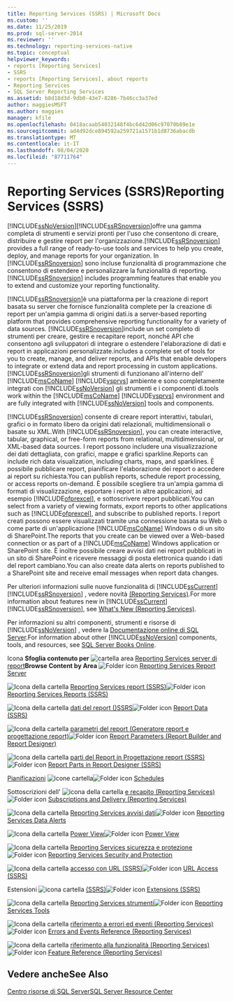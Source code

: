 ```yaml
---
title: Reporting Services (SSRS) | Microsoft Docs
ms.custom: ''
ms.date: 11/25/2019
ms.prod: sql-server-2014
ms.reviewer: ''
ms.technology: reporting-services-native
ms.topic: conceptual
helpviewer_keywords:
- reports [Reporting Services]
- SSRS
- reports [Reporting Services], about reports
- Reporting Services
- SQL Server Reporting Services
ms.assetid: b8d18d3d-9db0-43e7-8286-7b46cc3a37ed
author: maggiesMSFT
ms.author: maggies
manager: kfile
ms.openlocfilehash: 0418acaab54032148f4bc6d42d06c97070b89e1e
ms.sourcegitcommit: ad4d92dce894592a259721a1571b1d8736abacdb
ms.translationtype: MT
ms.contentlocale: it-IT
ms.lasthandoff: 08/04/2020
ms.locfileid: "87711764"
---
```

# <a name="reporting-services-ssrs"></a><span data-ttu-id="7ea5c-102">Reporting Services (SSRS)</span><span class="sxs-lookup"><span data-stu-id="7ea5c-102">Reporting Services (SSRS)</span></span>
  [!INCLUDE[ssNoVersion](../includes/ssnoversion-md.md)]<span data-ttu-id="7ea5c-103">[!INCLUDE[ssRSnoversion](../includes/ssrsnoversion-md.md)]offre una gamma completa di strumenti e servizi pronti per l'uso che consentono di creare, distribuire e gestire report per l'organizzazione.</span><span class="sxs-lookup"><span data-stu-id="7ea5c-103">[!INCLUDE[ssRSnoversion](../includes/ssrsnoversion-md.md)] provides a full range of ready-to-use tools and services to help you create, deploy, and manage reports for your organization.</span></span> <span data-ttu-id="7ea5c-104">In [!INCLUDE[ssRSnoversion](../includes/ssrsnoversion-md.md)] sono incluse funzionalità di programmazione che consentono di estendere e personalizzare la funzionalità di reporting.</span><span class="sxs-lookup"><span data-stu-id="7ea5c-104">[!INCLUDE[ssRSnoversion](../includes/ssrsnoversion-md.md)] includes programming features that enable you to extend and customize your reporting functionality.</span></span>

 [!INCLUDE[ssRSnoversion](../includes/ssrsnoversion-md.md)]<span data-ttu-id="7ea5c-105">è una piattaforma per la creazione di report basata su server che fornisce funzionalità complete per la creazione di report per un'ampia gamma di origini dati.</span><span class="sxs-lookup"><span data-stu-id="7ea5c-105">is a server-based reporting platform that provides comprehensive reporting functionality for a variety of data sources.</span></span> [!INCLUDE[ssRSnoversion](../includes/ssrsnoversion-md.md)]<span data-ttu-id="7ea5c-106">include un set completo di strumenti per creare, gestire e recapitare report, nonché API che consentono agli sviluppatori di integrare o estendere l'elaborazione di dati e report in applicazioni personalizzate.</span><span class="sxs-lookup"><span data-stu-id="7ea5c-106">includes a complete set of tools for you to create, manage, and deliver reports, and APIs that enable developers to integrate or extend data and report processing in custom applications.</span></span> [!INCLUDE[ssRSnoversion](../includes/ssrsnoversion-md.md)]<span data-ttu-id="7ea5c-107">gli strumenti di funzionano all'interno dell' [!INCLUDE[msCoName](../includes/msconame-md.md)] [!INCLUDE[vsprvs](../includes/vsprvs-md.md)] ambiente e sono completamente integrati con [!INCLUDE[ssNoVersion](../includes/ssnoversion-md.md)] gli strumenti e i componenti di.</span><span class="sxs-lookup"><span data-stu-id="7ea5c-107">tools work within the [!INCLUDE[msCoName](../includes/msconame-md.md)] [!INCLUDE[vsprvs](../includes/vsprvs-md.md)] environment and are fully integrated with [!INCLUDE[ssNoVersion](../includes/ssnoversion-md.md)] tools and components.</span></span>

 <span data-ttu-id="7ea5c-108">[!INCLUDE[ssRSnoversion](../includes/ssrsnoversion-md.md)] consente di creare report interattivi, tabulari, grafici o in formato libero da origini dati relazionali, multidimensionali o basate su XML.</span><span class="sxs-lookup"><span data-stu-id="7ea5c-108">With [!INCLUDE[ssRSnoversion](../includes/ssrsnoversion-md.md)], you can create interactive, tabular, graphical, or free-form reports from relational, multidimensional, or XML-based data sources.</span></span> <span data-ttu-id="7ea5c-109">I report possono includere una visualizzazione dei dati dettagliata, con grafici, mappe e grafici sparkline.</span><span class="sxs-lookup"><span data-stu-id="7ea5c-109">Reports can include rich data visualization, including charts, maps, and sparklines.</span></span> <span data-ttu-id="7ea5c-110">È possibile pubblicare report, pianificare l'elaborazione dei report o accedere ai report su richiesta.</span><span class="sxs-lookup"><span data-stu-id="7ea5c-110">You can publish reports, schedule report processing, or access reports on-demand.</span></span> <span data-ttu-id="7ea5c-111">È possibile scegliere tra un'ampia gamma di formati di visualizzazione, esportare i report in altre applicazioni, ad esempio [!INCLUDE[ofprexcel](../includes/ofprexcel-md.md)], e sottoscrivere report pubblicati.</span><span class="sxs-lookup"><span data-stu-id="7ea5c-111">You can select from a variety of viewing formats, export reports to other applications such as [!INCLUDE[ofprexcel](../includes/ofprexcel-md.md)], and subscribe to published reports.</span></span> <span data-ttu-id="7ea5c-112">I report creati possono essere visualizzati tramite una connessione basata su Web o come parte di un'applicazione [!INCLUDE[msCoName](../includes/msconame-md.md)] Windows o di un sito di SharePoint.</span><span class="sxs-lookup"><span data-stu-id="7ea5c-112">The reports that you create can be viewed over a Web-based connection or as part of a [!INCLUDE[msCoName](../includes/msconame-md.md)] Windows application or SharePoint site.</span></span> <span data-ttu-id="7ea5c-113">È inoltre possibile creare avvisi dati nei report pubblicati in un sito di SharePoint e ricevere messaggi di posta elettronica quando i dati del report cambiano.</span><span class="sxs-lookup"><span data-stu-id="7ea5c-113">You can also create data alerts on reports published to a SharePoint site and receive email messages when report data changes.</span></span>

 <span data-ttu-id="7ea5c-114">Per ulteriori informazioni sulle nuove funzionalità di [!INCLUDE[ssCurrent](../includes/sscurrent-md.md)] [!INCLUDE[ssRSnoversion](../includes/ssrsnoversion-md.md)] , vedere novità [&#40;Reporting Services&#41;](../../2014/reporting-services/what-s-new-reporting-services.md).</span><span class="sxs-lookup"><span data-stu-id="7ea5c-114">For more information about features new in [!INCLUDE[ssCurrent](../includes/sscurrent-md.md)] [!INCLUDE[ssRSnoversion](../includes/ssrsnoversion-md.md)], see [What's New &#40;Reporting Services&#41;](../../2014/reporting-services/what-s-new-reporting-services.md).</span></span>

 <span data-ttu-id="7ea5c-115">Per informazioni su altri componenti, strumenti e risorse di [!INCLUDE[ssNoVersion](../includes/ssnoversion-md.md)] , vedere la [Documentazione online di SQL Server](../index.yml).</span><span class="sxs-lookup"><span data-stu-id="7ea5c-115">For information about other [!INCLUDE[ssNoVersion](../includes/ssnoversion-md.md)] components, tools, and resources, see [SQL Server Books Online](../index.yml).</span></span>

 <span data-ttu-id="7ea5c-116">Icona **Sfoglia contenuto per** ![cartella](media/hlp-16folder.gif "Icona Cartella") area [Reporting Services server di report](../../2014/reporting-services/reporting-services-report-server.md)</span><span class="sxs-lookup"><span data-stu-id="7ea5c-116">**Browse Content by Area** ![Folder icon](media/hlp-16folder.gif "Folder icon") [Reporting Services Report Server](../../2014/reporting-services/reporting-services-report-server.md)</span></span>

 <span data-ttu-id="7ea5c-117">![Icona della cartella](media/hlp-16folder.gif "Icona Cartella") [Reporting Services report &#40;SSRS&#41;](reports/reporting-services-reports-ssrs.md)</span><span class="sxs-lookup"><span data-stu-id="7ea5c-117">![Folder icon](media/hlp-16folder.gif "Folder icon") [Reporting Services Reports &#40;SSRS&#41;](reports/reporting-services-reports-ssrs.md)</span></span>

 <span data-ttu-id="7ea5c-118">![Icona della cartella](media/hlp-16folder.gif "Icona Cartella") [dati del report &#40;&#41;SSRS](report-data/report-data-ssrs.md)</span><span class="sxs-lookup"><span data-stu-id="7ea5c-118">![Folder icon](media/hlp-16folder.gif "Folder icon") [Report Data &#40;SSRS&#41;](report-data/report-data-ssrs.md)</span></span>

 <span data-ttu-id="7ea5c-119">![Icona della cartella](media/hlp-16folder.gif "Icona Cartella") [parametri del report &#40;Generatore report e progettazione report&#41;](report-design/report-parameters-report-builder-and-report-designer.md)</span><span class="sxs-lookup"><span data-stu-id="7ea5c-119">![Folder icon](media/hlp-16folder.gif "Folder icon") [Report Parameters &#40;Report Builder and Report Designer&#41;](report-design/report-parameters-report-builder-and-report-designer.md)</span></span>

 <span data-ttu-id="7ea5c-120">![Icona della cartella](media/hlp-16folder.gif "Icona Cartella") [parti del Report in Progettazione report &#40;SSRS&#41;](report-design/report-parts-in-report-designer-ssrs.md)</span><span class="sxs-lookup"><span data-stu-id="7ea5c-120">![Folder icon](media/hlp-16folder.gif "Folder icon") [Report Parts in Report Designer &#40;SSRS&#41;](report-design/report-parts-in-report-designer-ssrs.md)</span></span>

 <span data-ttu-id="7ea5c-121">[Pianificazioni](subscriptions/schedules.md) ![icone cartella](media/hlp-16folder.gif "Icona Cartella")</span><span class="sxs-lookup"><span data-stu-id="7ea5c-121">![Folder icon](media/hlp-16folder.gif "Folder icon") [Schedules](subscriptions/schedules.md)</span></span>

 <span data-ttu-id="7ea5c-122">Sottoscrizioni dell' ![icona della cartella](media/hlp-16folder.gif "Icona Cartella") [e recapito &#40;Reporting Services&#41;](subscriptions/subscriptions-and-delivery-reporting-services.md)</span><span class="sxs-lookup"><span data-stu-id="7ea5c-122">![Folder icon](media/hlp-16folder.gif "Folder icon") [Subscriptions and Delivery &#40;Reporting Services&#41;](subscriptions/subscriptions-and-delivery-reporting-services.md)</span></span>

 <span data-ttu-id="7ea5c-123">![Icona della cartella](media/hlp-16folder.gif "Icona Cartella") [Reporting Services avvisi dati](../ssms/agent/alerts.md)</span><span class="sxs-lookup"><span data-stu-id="7ea5c-123">![Folder icon](media/hlp-16folder.gif "Folder icon") [Reporting Services Data Alerts](../ssms/agent/alerts.md)</span></span>

 <span data-ttu-id="7ea5c-124">![Icona della cartella](media/hlp-16folder.gif "Icona Cartella") [Power View](https://office.microsoft.com/excel-help/power-view-explore-visualize-and-present-your-data-HA102835634.aspx)</span><span class="sxs-lookup"><span data-stu-id="7ea5c-124">![Folder icon](media/hlp-16folder.gif "Folder icon") [Power View](https://office.microsoft.com/excel-help/power-view-explore-visualize-and-present-your-data-HA102835634.aspx)</span></span>

 <span data-ttu-id="7ea5c-125">![Icona della cartella](media/hlp-16folder.gif "Icona Cartella") [Reporting Services sicurezza e protezione](security/reporting-services-security-and-protection.md)</span><span class="sxs-lookup"><span data-stu-id="7ea5c-125">![Folder icon](media/hlp-16folder.gif "Folder icon") [Reporting Services Security and Protection](security/reporting-services-security-and-protection.md)</span></span>

 <span data-ttu-id="7ea5c-126">![Icona della cartella](media/hlp-16folder.gif "Icona Cartella") [accesso con URL &#40;SSRS&#41;](url-access-ssrs.md)</span><span class="sxs-lookup"><span data-stu-id="7ea5c-126">![Folder icon](media/hlp-16folder.gif "Folder icon") [URL Access &#40;SSRS&#41;](url-access-ssrs.md)</span></span>

 <span data-ttu-id="7ea5c-127">Estensioni ![icona cartella](media/hlp-16folder.gif "Icona Cartella") [&#40;SSRS&#41;](extensions-ssrs.md)</span><span class="sxs-lookup"><span data-stu-id="7ea5c-127">![Folder icon](media/hlp-16folder.gif "Folder icon") [Extensions &#40;SSRS&#41;](extensions-ssrs.md)</span></span>

 <span data-ttu-id="7ea5c-128">![Icona della cartella](media/hlp-16folder.gif "Icona Cartella") [Reporting Services strumenti](tools/reporting-services-tools.md)</span><span class="sxs-lookup"><span data-stu-id="7ea5c-128">![Folder icon](media/hlp-16folder.gif "Folder icon") [Reporting Services Tools](tools/reporting-services-tools.md)</span></span>

 <span data-ttu-id="7ea5c-129">![Icona della cartella](media/hlp-16folder.gif "Icona Cartella") [riferimento a errori ed eventi &#40;Reporting Services&#41;](troubleshooting/errors-and-events-reference-reporting-services.md)</span><span class="sxs-lookup"><span data-stu-id="7ea5c-129">![Folder icon](media/hlp-16folder.gif "Folder icon") [Errors and Events Reference &#40;Reporting Services&#41;](troubleshooting/errors-and-events-reference-reporting-services.md)</span></span>

 <span data-ttu-id="7ea5c-130">![Icona della cartella](media/hlp-16folder.gif "Icona Cartella") [riferimento alla funzionalità &#40;Reporting Services&#41;](feature-reference-reporting-services.md)</span><span class="sxs-lookup"><span data-stu-id="7ea5c-130">![Folder icon](media/hlp-16folder.gif "Folder icon") [Feature Reference &#40;Reporting Services&#41;](feature-reference-reporting-services.md)</span></span>

## <a name="see-also"></a><span data-ttu-id="7ea5c-131">Vedere anche</span><span class="sxs-lookup"><span data-stu-id="7ea5c-131">See Also</span></span>
 [<span data-ttu-id="7ea5c-132">Centro risorse di SQL Server</span><span class="sxs-lookup"><span data-stu-id="7ea5c-132">SQL Server Resource Center</span></span>](https://go.microsoft.com/fwlink/?linkID=219676)


